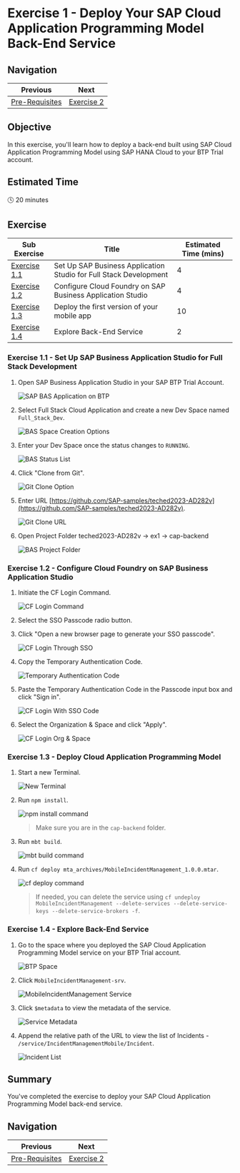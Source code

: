 # Exercise 1 - Deploy Your SAP Cloud Application Programming Model Back-End Service

## Navigation
| Previous | Next |
| --- | --- |
| [Pre-Requisites](../ex0/README.md) | [Exercise 2](../ex2/README.md) |

## Objective
In this exercise, you'll learn how to deploy a back-end built using SAP Cloud Application Programming Model using SAP HANA Cloud to your BTP Trial account.

## Estimated Time
:clock4: 20 minutes

## Exercise
| Sub Exercise | Title | Estimated Time (mins) |
| --------------- | ----- | ------------------- |
| [Exercise 1.1](#exercise-11---set-up-sap-business-application-studio-for-full-stack-development) | Set Up SAP Business Application Studio for Full Stack Development | 4 |
| [Exercise 1.2](#exercise-12---configure-cloud-foundry-on-sap-business-application-studio) | Configure Cloud Foundry on SAP Business Application Studio | 4 |
| [Exercise 1.3](#exercise-13---deploy-cloud-application-programming-model) | Deploy the first version of your mobile app | 10 |
| [Exercise 1.4](#exercise-14---explore-back-end-service) | Explore Back-End Service | 2 |

### Exercise 1.1 - Set Up SAP Business Application Studio for Full Stack Development

1. Open SAP Business Application Studio in your SAP BTP Trial Account.

    ![SAP BAS Application on BTP](images/img-1.png)

2. Select Full Stack Cloud Application and create a new Dev Space named `Full_Stack_Dev`.

    ![BAS Space Creation Options](images/img-2.png)

3. Enter your Dev Space once the status changes to `RUNNING`.

    ![BAS Status List](images/img-3.png)

4. Click "Clone from Git".

    ![Git Clone Option](images/img-4.png)

5. Enter URL [https://github.com/SAP-samples/teched2023-AD282v](https://github.com/SAP-samples/teched2023-AD282v).

   ![Git Clone URL](images/img-5.png)

6. Open Project Folder teched2023-AD282v &rarr; ex1 &rarr; cap-backend

    ![BAS Project Folder](images/img-6.png)

### Exercise 1.2 - Configure Cloud Foundry on SAP Business Application Studio

1. Initiate the CF Login Command.

    ![CF Login Command](images/img-7.png)

2. Select the SSO Passcode radio button.

3. Click "Open a new browser page to generate your SSO passcode".

    ![CF Login Through SSO](images/img-8.png)

4. Copy the Temporary Authentication Code.

    ![Temporary Authentication Code](images/img-9.png)

5. Paste the Temporary Authentication Code in the Passcode input box and click "Sign in".

    ![CF Login With SSO Code](images/img-10.png)

6. Select the Organization & Space and click "Apply".

    ![CF Login Org & Space](images/img-11.png)

### Exercise 1.3 - Deploy Cloud Application Programming Model

1. Start a new Terminal.

    ![New Terminal](images/img-12.png)

2. Run `npm install`.

    ![npm install command](images/img-13.png)

    > Make sure you are in the `cap-backend` folder.

3. Run `mbt build`.

    ![mbt build command](images/img-14.png)

4. Run `cf deploy mta_archives/MobileIncidentManagement_1.0.0.mtar`.

    ![cf deploy command](images/img-15.png)

    > If needed, you can delete the service using `cf undeploy MobileIncidentManagement --delete-services --delete-service-keys --delete-service-brokers -f`.

### Exercise 1.4 - Explore Back-End Service

1. Go to the space where you deployed the SAP Cloud Application Programming Model service on your BTP Trial account.

    ![BTP Space](images/img-16.png)

2. Click `MobileIncidentManagement-srv`.

    ![MobileIncidentManagement Service](images/img-17.png)

3. Click `$metadata` to view the metadata of the service.

    ![Service Metadata](images/img-18.png)

4. Append the relative path of the URL to view the list of Incidents - `/service/IncidentManagementMobile/Incident`.

    ![Incident List](images/img-19.png)

## Summary

You've completed the exercise to deploy your SAP Cloud Application Programming Model back-end service.

## Navigation

| Previous | Next |
| --- | --- |
| [Pre-Requisites](../ex0/README.md) | [Exercise 2](../ex2/README.md) |
